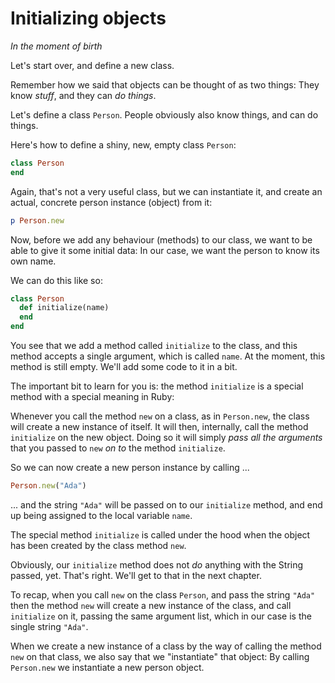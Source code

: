 # Initializing objects

*In the moment of birth*

Let's start over, and define a new class.

Remember how we said that objects can be thought of as two things: They know
*stuff*, and they can *do things*.

Let's define a class `Person`. People obviously also know things, and can do things.

Here's how to define a shiny, new, empty class `Person`:

```ruby
class Person
end
```

Again, that's not a very useful class, but we can instantiate it, and create an
actual, concrete person instance (object) from it:

```ruby
p Person.new
```

Now, before we add any behaviour (methods) to our class, we want to be able to
give it some initial data: In our case, we want the person to know its own
name.

We can do this like so:

```ruby
class Person
  def initialize(name)
  end
end
```

You see that we add a method called `initialize` to the class, and this method
accepts a single argument, which is called `name`. At the moment, this method
is still empty. We'll add some code to it in a bit.

The important bit to learn for you is: the method `initialize` is a special
method with a special meaning in Ruby:

Whenever you call the method `new` on a class, as in `Person.new`, the class
will create a new instance of itself. It will then, internally, call the method
`initialize` on the new object. Doing so it will simply *pass all the
arguments* that you passed to `new` *on to* the method `initialize`.

So we can now create a new person instance by calling ...

```ruby
Person.new("Ada")
```

... and the string `"Ada"` will be passed on to our `initialize` method, and
end up being assigned to the local variable `name`.

<p class="hint">
The special method <code>initialize</code> is called under the hood when the
object has been created by the class method <code>new</code>.
</p>

Obviously, our `initialize` method does not *do* anything with the String
passed, yet. That's right. We'll get to that in the next chapter.

To recap, when you call `new` on the class `Person`, and pass the string
`"Ada"` then the method `new` will create a new instance of the class, and call
`initialize` on it, passing the same argument list, which in our case is the
single string `"Ada"`.

When we create a new instance of a class by the way of calling the method `new`
on that class, we also say that we "instantiate" that object: By calling
`Person.new` we instantiate a new person object.


